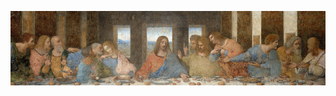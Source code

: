 <!-- ## Heeey 👋 -->

![The Last Supper](./assets/last-supper.png)

<!--
```
┻┳|
┳┻| ^ ^
┻┳| •.•)  onchain is the new online
┳┻|⊂ﾉ
┻┳|
```
-->

<!--
**renanmav/renanmav** is a ✨ _special_ ✨ repository because its `README.md` (this file) appears on your GitHub profile.

Here are some ideas to get you started:

- 🔭 I’m currently working on ...
- 🌱 I’m currently learning ...
- 👯 I’m looking to collaborate on ...
- 🤔 I’m looking for help with ...
- 💬 Ask me about ...
- 📫 How to reach me: ...
- 😄 Pronouns: ...
- ⚡ Fun fact: ...
-->
